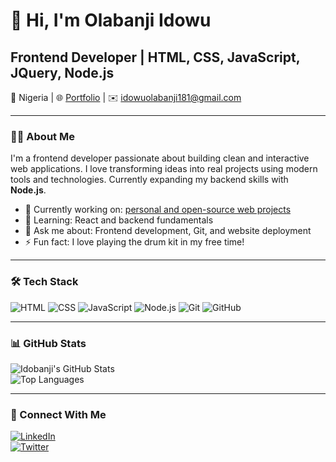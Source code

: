 # 👋 Hi, I'm Olabanji Idowu

## Frontend Developer | HTML, CSS, JavaScript, JQuery, Node.js

📍 Nigeria | 🌐 [Portfolio](https://github.com/idobanj) | ✉️ idowuolabanji181@gmail.com

---

### 👨‍💻 About Me  
I'm a frontend developer passionate about building clean and interactive web applications. I love transforming ideas into real projects using modern tools and technologies. Currently expanding my backend skills with **Node.js**.

- 🔭 Currently working on: [personal and open-source web projects](https://github.com/idobanj/Newsletter-Signup)  
- 🌱 Learning: React and backend fundamentals  
- 💬 Ask me about: Frontend development, Git, and website deployment  
- ⚡ Fun fact: I love playing the drum kit in my free time!  

---

### 🛠️ Tech Stack  
![HTML](https://img.shields.io/badge/HTML5-E34F26?style=flat&logo=html5&logoColor=white)
![CSS](https://img.shields.io/badge/CSS3-1572B6?style=flat&logo=css3&logoColor=white)
![JavaScript](https://img.shields.io/badge/JavaScript-F7DF1E?style=flat&logo=javascript&logoColor=black)
![Node.js](https://img.shields.io/badge/Node.js-339933?style=flat&logo=node.js&logoColor=white)
![Git](https://img.shields.io/badge/Git-F05032?style=flat&logo=git&logoColor=white)
![GitHub](https://img.shields.io/badge/GitHub-181717?style=flat&logo=github&logoColor=white)

---

### 📊 GitHub Stats  
![Idobanji's GitHub Stats](https://github-readme-stats.vercel.app/api?username=idobanj&show_icons=true&theme=radical)  
![Top Languages](https://github-readme-stats.vercel.app/api/top-langs/?username=idobanj&layout=compact)

---

### 🔗 Connect With Me  
[![LinkedIn](https://img.shields.io/badge/LinkedIn-0077B5?style=flat&logo=linkedin&logoColor=white)](https://linkedin.com/comm/mynetwork/discovery-see-all?usecase=PEOPLE_FOLLOWS&followMember=olabanji-idowu-6176ab297)  
[![Twitter](https://img.shields.io/badge/Twitter-1DA1F2?style=flat&logo=twitter&logoColor=white)](https://x.com/iam_idobanj181)


<!--
**idobanj/idobanj** is a ✨ _special_ ✨ repository because its `README.md` (this file) appears on your GitHub profile.

Here are some ideas to get you started:

- 🔭 I’m currently working on ...
- 🌱 I’m currently learning ...
- 👯 I’m looking to collaborate on ...
- 🤔 I’m looking for help with ...
- 💬 Ask me about ...
- 📫 How to reach me: ...
- 😄 Pronouns: ...
- ⚡ Fun fact: ...
-->
